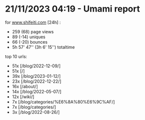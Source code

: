 # 21/11/2023 04:19 - Umami report
for www.shifeiti.com [24h] :

 - 259 (68) page views
 - 89 (-14) uniques
 - 66 (-20) bounces
 - 5h 57' 47'' (3h 6' 15'') totaltime


top 10 urls:
 - 51x [/blog/2022-12-09/]
 - 51x [/]
 - 39x [/blog/2023-01-12/]
 - 23x [/blog/2022-12-22/]
 - 16x [/about/]
 - 14x [/blog/2022-05-07/]
 - 12x [/wiki/]
 - 7x [/blog/categories/%E6%8A%80%E6%9C%AF/]
 - 7x [/blog/categories/]
 - 3x [/blog/2022-08-26/]


